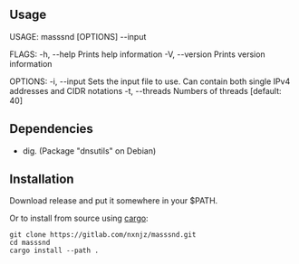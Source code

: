 ## Usage

USAGE:
    masssnd [OPTIONS] --input <FILE>

FLAGS:
    -h, --help       Prints help information
    -V, --version    Prints version information

OPTIONS:
    -i, --input <FILE>     Sets the input file to use.
                           Can contain both single IPv4 addresses and CIDR notations
    -t, --threads <INT>    Numbers of threads [default: 40]

## Dependencies

* dig. (Package "dnsutils" on Debian)

## Installation 

Download release and put it somewhere in your $PATH. 

Or to install from source using [cargo](https://doc.rust-lang.org/cargo/getting-started/installation.html): 

```
git clone https://gitlab.com/nxnjz/masssnd.git
cd masssnd
cargo install --path .
```


